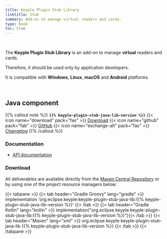 ```yaml
---
title: Keyple Plugin Stub Library
linktitle: Stub
summary: Add-on to manage virtual readers and cards.
type: book
toc: true
---
```


<br>

The **Keyple Plugin Stub Library** is an add-on to manage **virtual** readers and cards.

Therefore, it should be used only by application developers.

It is compatible with **Windows**, **Linux**, **macOS** and **Android** platforms.

<br>

## Java component

{{% callout note %}}
**`{{% keyple-plugin-stub-java-lib-version %}}`**
<span class="component-metadata">{{< icon name="download" pack="fas" >}} [Download](#download)</span>
<span class="component-metadata">{{< icon name="github" pack="fab" >}} [GitHub](https://github.com/eclipse/keyple-plugin-stub-java-lib/)</span>
<span class="component-metadata">{{< icon name="exchange-alt" pack="fas" >}} [Changelog](https://github.com/eclipse/keyple-plugin-stub-java-lib/blob/main/CHANGELOG.md)</span>
{{% /callout %}}

### Documentation

* [API documentation](https://eclipse-keyple.github.io/keyple-plugin-stub-java-lib)

### Download

All deliverables are available directly from the [Maven Central Repository](https://central.sonatype.dev/search?q=keyple-plugin-stub-java-lib) or by using one of the project resource managers below:

{{< tabpane >}}
{{< tab header="Gradle Groovy" lang="gradle" >}}
implementation 'org.eclipse.keyple:keyple-plugin-stub-java-lib:{{% keyple-plugin-stub-java-lib-version %}}'
{{< /tab >}}
{{< tab header="Gradle Kotlin" lang="kotlin" >}}
implementation("org.eclipse.keyple:keyple-plugin-stub-java-lib:{{% keyple-plugin-stub-java-lib-version %}}"){{< /tab >}}
{{< tab header="Maven" lang="xml" >}}
<dependency>
  <groupId>org.eclipse.keyple</groupId>
  <artifactId>keyple-plugin-stub-java-lib</artifactId>
  <version>{{% keyple-plugin-stub-java-lib-version %}}</version>
</dependency>
{{< /tab >}}
{{< /tabpane >}}